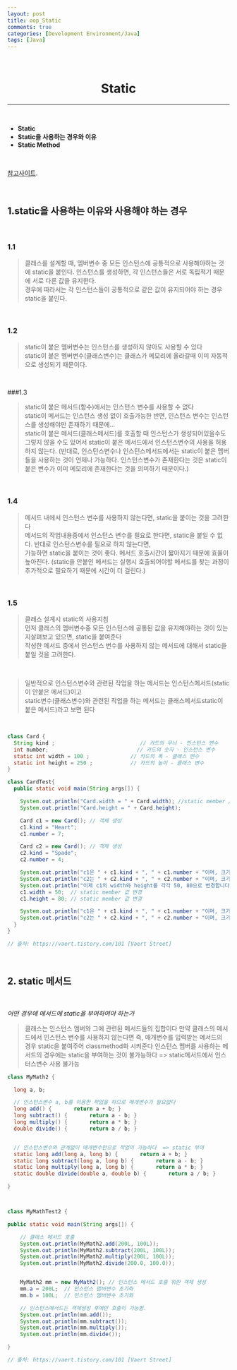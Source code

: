 ```yaml
---
layout: post
title: oop_Static
comments: true
categories: [Development Environment/Java]
tags: [Java]
---
```

<br>

# <center> Static </center>
---

<br>

* __Static__
* __Static을 사용하는 경우와 이유__
* __Static Method__

<br>

[참고사이트](https://vaert.tistory.com/101).

<br>

## 1.static을 사용하는 이유와 사용해야 하는 경우

<br>

### 1.1
>클래스를 설계할 때, 멤버변수 중 모든 인스턴스에 공통적으로 사용해야하는 것에 static을 붙인다.
>인스턴스를 생성하면, 각 인스턴스들은 서로 독립적기 때문에 서로 다른 값을 유지한다. <br>경우에 따라서는 각 인스턴스들이 공통적으로 같은 값이 유지되어야 하는 경우 static을 붙인다.

<br>

### 1.2
 >static이 붙은 멤버변수는 인스턴스를 생성하지 않아도 사용할 수 있다<br>
 static이 붙은 멤버변수(클래스변수)는 클래스가 메모리에 올라갈때 이미 자동적으로 생성되기 때문이다.

<br>

###1.3
>static이 붙은 메서드(함수)에서는 인스턴스 변수를 사용할 수 없다<br>
static이 메서드는 인스턴스 생성 없이 호출가능한 반면, 인스턴스 변수는 인스턴스를 생성해야만 존재하기 때문에... <br>static이 붙은 메서드(클래스메서드)를 호출할 때 인스턴스가 생성되어있을수도 그렇지 않을 수도 있어서 static이 붙은 메서드에서 인스턴스변수의 사용을 허용하지 않는다. (반대로, 인스턴스변수나 인스턴스메서드에서는 static이 붙은 멤버들을 사용하는 것이 언제나 가능하다. 인스턴스변수가 존재한다는 것은 static이 붙은 변수가 이미 메모리에 존재한다는 것을 의미하기 때문이다.)

<br>

### 1.4
>메서드 내에서 인스턴스 변수를 사용하지 않는다면, static을 붙이는 것을 고려한다<br>
메서드의 작업내용중에서 인스턴스 변수를 필요로 한다면, static을 붙일 수 없다. 반대로 인스턴스변수를 필요로 하지 않는다면,<br> 가능하면 static을 붙이는 것이 좋다. 메서드 호출시간이 짧아지기 때문에 효율이 높아진다. (static을 안붙인 메서드는 실행시 호출되어야할 메서드를 찾는 과정이 추가적으로 필요하기 때문에 시간이 더 걸린다.)

<br>

### 1.5
> 클래스 설계시 static의 사용지침<br>
먼저 클래스의 멤버변수중 모든 인스턴스에 공통된 값을 유지해야하는 것이 있는지살펴보고 있으면, static을 붙여준다<br>작성한 메서드 중에서 인스턴스 변수를 사용하지 않는 메서드에 대해서 static을붙일 것을 고려한다.

<br>

> 일반적으로 인스턴스변수와 관련된 작업을 하는 메서드는 인스턴스메서드(static이 안붙은 메서드)이고 <br> static변수(클래스변수)와 관련된 작업을 하는 메서드는 클래스메서드static이 붙은 메서드)라고 보면 된다

<br>

```java
class Card {
  String kind ;                           // 카드의 무늬 - 인스턴스 변수
  int number;                            // 카드의 숫자 - 인스턴스 변수
  static int width = 100 ;             // 카드의 폭 - 클래스 변수
  static int height = 250 ;            // 카드의 높이 - 클래스 변수
}

class CardTest{
  public static void main(String args[]) {

    System.out.println("Card.width = " + Card.width); //static member // class 명 접근
    System.out.println("Card.height = " + Card.height);

    Card c1 = new Card(); // 객체 생성
    c1.kind = "Heart";
    c1.number = 7;

    Card c2 = new Card(); // 객체 생성
    c2.kind = "Spade";
    c2.number = 4;

    System.out.println("c1은 " + c1.kind + ", " + c1.number + "이며, 크기는 (" + c1.width + ", " + c1.height + ")" );
    System.out.println("c2는 " + c2.kind + ", " + c2.number + "이며, 크기는 (" + c2.width + ", " + c2.height + ")" );      
    System.out.println("이제 c1의 width와 height를 각각 50, 80으로 변경합니다.");  
    c1.width = 50;  // static member 값 변경
    c1.height = 80; // static member 값 변경

    System.out.println("c1은 " + c1.kind + ", " + c1.number + "이며, 크기는 (" + c1.width + ", " + c1.height + ")" );
    System.out.println("c2는 " + c2.kind + ", " + c2.number + "이며, 크기는 (" + c2.width + ", " + c2.height + ")" );
  }
}

// 출처: https://vaert.tistory.com/101 [Vaert Street]
```

<br>

## 2. static 메서드

<br>

_어떤 경우에 메서드에 static을 부여하여야 하는가_
>클래스는 인스턴스 멤버와 그에 관련된 메서드들의 집합이다 만약 클래스의 메서드에서 인스턴스 변수를 사용하지 않는다면 즉, 매개변수를 입력받는 메서드의 경우 static을 붙여주어 classmethod화 시켜준다
> 인스턴스 멤버를 사용하는 메서드의 경우에는 static을 부여하는 것이 불가능하다 => static메서드에서 인스터스변수 사용 불가능

```java
class MyMath2 {

  long a, b;

  // 인스턴스변수 a, b를 이용한 작업을 하므로 매개변수가 필요없다
  long add() {       return a + b; }
  long subtract() {       return a - b; }
  long multiply() {       return a * b; }
  double divide() {       return a / b; }


  // 인스턴스변수와 관계없이 매개변수만으로 작업이 가능하다  => static 부여
  static long add(long a, long b) {       return a + b; }
  static long subtract(long a, long b) {       return a - b; }
  static long multiply(long a, long b) {       return a * b; }
  static double divide(double a, double b) {       return a / b; }

}



class MyMathTest2 {

public static void main(String args[]) {

    // 클래스 메서드 호출
    System.out.println(MyMath2.add(200L, 100L));
    System.out.println(MyMath2.subtract(200L, 100L));
    System.out.println(MyMath2.multiply(200L, 100L));
    System.out.println(MyMath2.divide(200.0, 100.0));


    MyMath2 mm = new MyMath2(); // 인스턴스 메서드 호출 위한 객체 생성
    mm.a = 200L;  // 인스턴스 멤버변수 초기화
    mm.b = 100L;  // 인스턴스 멤버변수 초기화

    // 인스턴스메서드는 객체생성 후에만 호출이 가능함.
    System.out.println(mm.add());
    System.out.println(mm.subtract());
    System.out.println(mm.multiply());
    System.out.println(mm.divide());

}

// 출처: https://vaert.tistory.com/101 [Vaert Street]

```
